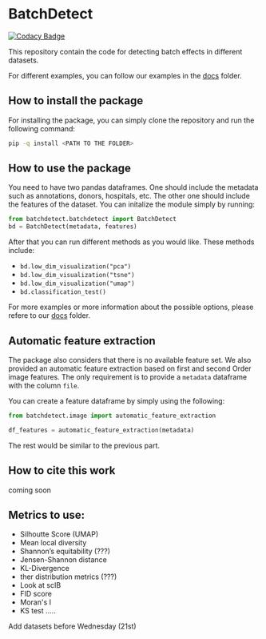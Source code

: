 # BatchDetect

[![Codacy Badge](https://app.codacy.com/project/badge/Grade/8a3865af38e440e1aa5eaf421392fac3)](https://www.codacy.com/gh/marrlab/BatchDetect/dashboard?utm_source=github.com&amp;utm_medium=referral&amp;utm_content=marrlab/BatchDetect&amp;utm_campaign=Badge_Grade)

This repository contain the code for detecting batch effects in different
datasets.

For different examples, you can follow our examples in the [docs](docs) folder.

## How to install the package

For installing the package, you can simply clone the repository and run the following command:

```bash
pip -q install <PATH TO THE FOLDER>
```

## How to use the package

You need to have two pandas dataframes. One should include the metadata such as
annotations, donors, hospitals, etc. The other one should include the features of
the dataset. You can initalize the module simply by running:

```python
from batchdetect.batchdetect import BatchDetect
bd = BatchDetect(metadata, features)
```

After that you can run different methods as you would like. These methods include:

-   `bd.low_dim_visualization("pca")`
-   `bd.low_dim_visualization("tsne")`
-   `bd.low_dim_visualization("umap")`
-   `bd.classification_test()`

For more examples or more information about the possible options,
please refere to our [docs](docs) folder.

## Automatic feature extraction

The package also considers that there is no available feature set. We also provided
an automatic feature extraction based on first and second Order image features.
The only requirement is to provide a `metadata` dataframe with the column `file`.

You can create a feature dataframe by simply using the following:

```python
from batchdetect.image import automatic_feature_extraction

df_features = automatic_feature_extraction(metadata)
```

The rest would be similar to the previous part.

## How to cite this work

coming soon

## Metrics to use:

* Silhoutte Score (UMAP)
* Mean local diversity
* Shannon’s equitability (???)
* Jensen-Shannon distance
* KL-Divergence
* ther distribution metrics (???)
* Look at scIB
* FID score
* Moran's I
* KS test
…..

Add datasets before Wednesday (21st)

